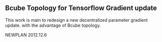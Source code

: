 ## Bcube Topology for Tensorflow Gradient update

This work is main to redesign a new decentralized parameter gradient update. 
with the advantage of Bcube topology.



NEWPLAN
2012.12.6
